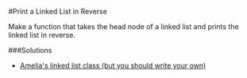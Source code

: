 #Print a Linked List in Reverse

Make a function that takes the head node of a linked list and prints the linked list in reverse.

###Solutions
- [Amelia's linked list class (but you should write your own)](https://github.com/adowns01/Intro-to-Whiteboarding-DBC/blob/master/solutions/linked_list_class_amelia.rb)
